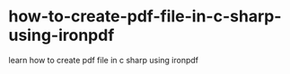 # how-to-create-pdf-file-in-c-sharp-using-ironpdf
learn how to create pdf file in c sharp using ironpdf
